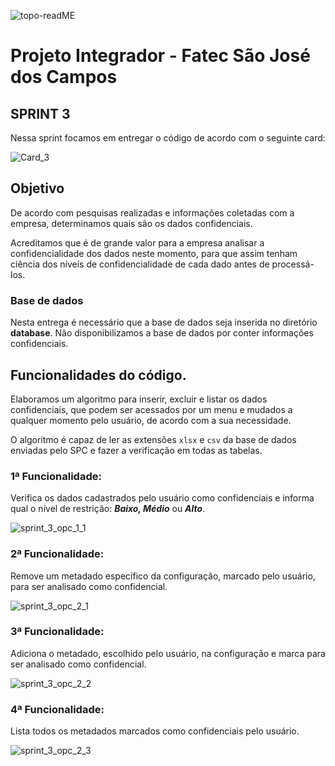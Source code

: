 ![topo-readME](https://user-images.githubusercontent.com/57918707/87258953-1a09e180-c47e-11ea-913d-59637d6f6345.png)

# Projeto Integrador - Fatec São José dos Campos 

## SPRINT 3

Nessa sprint focamos em entregar o código de acordo com o seguinte card:

![Card_3](https://user-images.githubusercontent.com/56441214/87236799-f3877000-c3c3-11ea-8e24-1ed45dec674b.png)

## Objetivo

De acordo com pesquisas realizadas e informações coletadas com a empresa, determinamos quais são os dados confidenciais.

Acreditamos que é de grande valor para a empresa analisar a confidencialidade dos dados neste momento, para que assim tenham ciência dos níveís de confidencialidade de cada dado antes de processá-los.

### Base de dados

Nesta entrega é necessário que a base de dados seja inserida no diretório **database**. Não disponibilizamos a base de dados por conter informações confidenciais.

## Funcionalidades do código.

Elaboramos um algoritmo para inserir, excluir e listar os dados confidenciais, que podem ser acessados por um menu e mudados a qualquer momento pelo usuário, de acordo com a sua necessidade.

O algoritmo é capaz de ler as extensões ```xlsx``` e ```csv``` da base de dados enviadas pelo SPC e fazer a verificação em todas as tabelas.

### 1ª Funcionalidade:
Verifica os dados cadastrados pelo usuário como confidenciais e informa qual o nível de restrição: **_Baixo, Médio_** ou **_Alto_**.

![sprint_3_opc_1_1](https://user-images.githubusercontent.com/57918707/83317345-302b4d80-a202-11ea-8b2c-ba5d8db5ce37.gif)

### 2ª Funcionalidade:
Remove um metadado específico da configuração, marcado pelo usuário, para ser analisado como confidencial.

![sprint_3_opc_2_1](https://user-images.githubusercontent.com/57918707/83317359-594bde00-a202-11ea-9b2d-041e2bda4adb.gif)

### 3ª Funcionalidade:
Adiciona o metadado, escolhido pelo usuário, na configuração e marca para ser analisado como confidencial.

![sprint_3_opc_2_2](https://user-images.githubusercontent.com/57918707/83317378-78e30680-a202-11ea-803a-a9d7c16fc75e.gif)


### 4ª Funcionalidade:
Lista todos os metadados marcados como confidenciais pelo usuário.

![sprint_3_opc_2_3](https://user-images.githubusercontent.com/57918707/83317393-a2039700-a202-11ea-8704-ab287e6b240f.gif)

